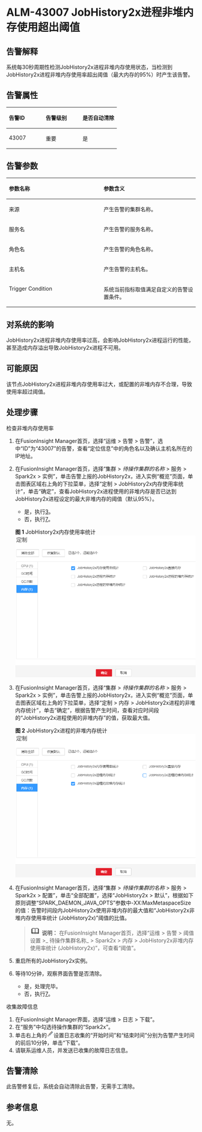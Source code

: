 # ALM-43007 JobHistory2x进程非堆内存使用超出阈值<a name="ALM-43007"></a>

## 告警解释<a name="s75a14a421fdb4ba4813b061ef0ce32a1"></a>

系统每30秒周期性检测JobHistory2x进程非堆内存使用状态，当检测到JobHistory2x进程非堆内存使用率超出阈值（最大内存的95%）时产生该告警。

## 告警属性<a name="sd610278c5a114e76bcdee07a1fd10e25"></a>

<a name="tb94fd3089f1b483b98b09cdecdcd8746"></a>
<table><thead align="left"><tr id="r7b7bdd2324df4bcdb4a3ca3481a0ef06"><th class="cellrowborder" valign="top" width="33.33333333333333%" id="mcps1.1.4.1.1"><p id="af31751d397bc4736b3468a84c4af0736"><a name="af31751d397bc4736b3468a84c4af0736"></a><a name="af31751d397bc4736b3468a84c4af0736"></a>告警ID</p>
</th>
<th class="cellrowborder" valign="top" width="33.33333333333333%" id="mcps1.1.4.1.2"><p id="aac71aa845f0441c0893dd5f08410afaf"><a name="aac71aa845f0441c0893dd5f08410afaf"></a><a name="aac71aa845f0441c0893dd5f08410afaf"></a>告警级别</p>
</th>
<th class="cellrowborder" valign="top" width="33.33333333333333%" id="mcps1.1.4.1.3"><p id="ae5aa653c403f47e28a7d2c12468231c0"><a name="ae5aa653c403f47e28a7d2c12468231c0"></a><a name="ae5aa653c403f47e28a7d2c12468231c0"></a>是否自动清除</p>
</th>
</tr>
</thead>
<tbody><tr id="re2c98e521d0f4e848d8c0adc2b58cdd7"><td class="cellrowborder" valign="top" width="33.33333333333333%" headers="mcps1.1.4.1.1 "><p id="abcb605a6246845b6a01698345541234e"><a name="abcb605a6246845b6a01698345541234e"></a><a name="abcb605a6246845b6a01698345541234e"></a>43007</p>
</td>
<td class="cellrowborder" valign="top" width="33.33333333333333%" headers="mcps1.1.4.1.2 "><p id="a465a97cad2864a5c8c19faef364b426e"><a name="a465a97cad2864a5c8c19faef364b426e"></a><a name="a465a97cad2864a5c8c19faef364b426e"></a>重要</p>
</td>
<td class="cellrowborder" valign="top" width="33.33333333333333%" headers="mcps1.1.4.1.3 "><p id="a486847d1b2034048b1e237beff1da330"><a name="a486847d1b2034048b1e237beff1da330"></a><a name="a486847d1b2034048b1e237beff1da330"></a>是</p>
</td>
</tr>
</tbody>
</table>

## 告警参数<a name="s4c3ebfb173544b1aacfeb52a57c89399"></a>

<a name="tf54514b8c160402b9d3b25da02711710"></a>
<table><thead align="left"><tr id="ra1dfff68b5894ac2b286d128c161c2c9"><th class="cellrowborder" valign="top" width="50%" id="mcps1.1.3.1.1"><p id="ae799d5401c9a439bb18b7b2147f1609f"><a name="ae799d5401c9a439bb18b7b2147f1609f"></a><a name="ae799d5401c9a439bb18b7b2147f1609f"></a>参数名称</p>
</th>
<th class="cellrowborder" valign="top" width="50%" id="mcps1.1.3.1.2"><p id="a1985914890d94d638eb8c4fa93aa648b"><a name="a1985914890d94d638eb8c4fa93aa648b"></a><a name="a1985914890d94d638eb8c4fa93aa648b"></a>参数含义</p>
</th>
</tr>
</thead>
<tbody><tr id="row411469181313"><td class="cellrowborder" valign="top" width="50%" headers="mcps1.1.3.1.1 "><p id="p17935380415"><a name="p17935380415"></a><a name="p17935380415"></a>来源</p>
</td>
<td class="cellrowborder" valign="top" width="50%" headers="mcps1.1.3.1.2 "><p id="p187931338134115"><a name="p187931338134115"></a><a name="p187931338134115"></a>产生告警的集群名称。</p>
</td>
</tr>
<tr id="r1d60f942453844e9850b4adac3d0bf95"><td class="cellrowborder" valign="top" width="50%" headers="mcps1.1.3.1.1 "><p id="p41293795"><a name="p41293795"></a><a name="p41293795"></a>服务名</p>
</td>
<td class="cellrowborder" valign="top" width="50%" headers="mcps1.1.3.1.2 "><p id="a1552abd4005044c49cb9ae35347db1ec"><a name="a1552abd4005044c49cb9ae35347db1ec"></a><a name="a1552abd4005044c49cb9ae35347db1ec"></a>产生告警的服务名称。</p>
</td>
</tr>
<tr id="rd58c1e881dc34ee39641d21f3c30f145"><td class="cellrowborder" valign="top" width="50%" headers="mcps1.1.3.1.1 "><p id="p23892775"><a name="p23892775"></a><a name="p23892775"></a>角色名</p>
</td>
<td class="cellrowborder" valign="top" width="50%" headers="mcps1.1.3.1.2 "><p id="afc09f234d16345d39e2e992f7ab63964"><a name="afc09f234d16345d39e2e992f7ab63964"></a><a name="afc09f234d16345d39e2e992f7ab63964"></a>产生告警的角色名称。</p>
</td>
</tr>
<tr id="r0ab2dc684c174723ab9068cf1e3a89e9"><td class="cellrowborder" valign="top" width="50%" headers="mcps1.1.3.1.1 "><p id="p14847206"><a name="p14847206"></a><a name="p14847206"></a>主机名</p>
</td>
<td class="cellrowborder" valign="top" width="50%" headers="mcps1.1.3.1.2 "><p id="aa13a11b6887147d09812aa2e0df112c0"><a name="aa13a11b6887147d09812aa2e0df112c0"></a><a name="aa13a11b6887147d09812aa2e0df112c0"></a>产生告警的主机名。</p>
</td>
</tr>
<tr id="r1e3fbd822b5d4dad997066d8d4149d34"><td class="cellrowborder" valign="top" width="50%" headers="mcps1.1.3.1.1 "><p id="ab6ee8252fc06415fa74e0646de6f6089"><a name="ab6ee8252fc06415fa74e0646de6f6089"></a><a name="ab6ee8252fc06415fa74e0646de6f6089"></a>Trigger Condition</p>
</td>
<td class="cellrowborder" valign="top" width="50%" headers="mcps1.1.3.1.2 "><p id="ab21dc52a7f9445e7a99c6c1c5e90c7a4"><a name="ab21dc52a7f9445e7a99c6c1c5e90c7a4"></a><a name="ab21dc52a7f9445e7a99c6c1c5e90c7a4"></a>系统当前指标取值满足自定义的告警设置条件。</p>
</td>
</tr>
</tbody>
</table>

## 对系统的影响<a name="seff07e9438874a30a6b2723d3a847f58"></a>

JobHistory2x进程非堆内存使用率过高，会影响JobHistory2x进程运行的性能，甚至造成内存溢出导致JobHistory2x进程不可用。

## 可能原因<a name="sd00c242b932e4459b3333dd3fd70b17c"></a>

该节点JobHistory2x进程非堆内存使用率过大，或配置的非堆内存不合理，导致使用率超过阈值。

## 处理步骤<a name="sffedeb73c31541fd8ff9a992908ff5c3"></a>

检查非堆内存使用率

1.  在FusionInsight Manager首页，选择“运维 \> 告警 \> 告警”，选中“ID”为“43007”的告警，查看“定位信息”中的角色名以及确认主机名所在的IP地址。
2.  在FusionInsight Manager首页，选择“集群 \>  _待操作集群的名称_  \> 服务 \> Spark2x \> 实例”，单击告警上报的JobHistory2x，进入实例“概览”页面，单击图表区域右上角的下拉菜单，选择“定制 \> JobHistory2x内存使用率统计”，单击“确定”，查看JobHistory2x进程使用的非堆内存是否已达到JobHistory2x进程设定的最大非堆内存的阈值（默认95%）。

    -   是，执行[3](#li52944162246)。
    -   否，执行[7](#li1780713935415)。

    **图 1**  JobHistory2x内存使用率统计<a name="fig174723591719"></a>  
    ![](figures/JobHistory2x内存使用率统计-95.png "JobHistory2x内存使用率统计-95")

3.  <a name="li52944162246"></a>在FusionInsight Manager首页，选择“集群 \>  _待操作集群的名称_  \> 服务 \> Spark2x \> 实例”，单击告警上报的JobHistory2x，进入实例“概览”页面，单击图表区域右上角的下拉菜单，选择“定制 \> 内存 \> JobHistory2x进程的非堆内存统计”，单击“确定”，根据告警产生时间，查看对应时间段的“JobHistory2x进程使用的非堆内存”的值，获取最大值。

    **图 2**  JobHistory2x进程的非堆内存统计<a name="fig766135661916"></a>  
    ![](figures/JobHistory2x进程的非堆内存统计.png "JobHistory2x进程的非堆内存统计")

4.  在FusionInsight Manager首页，选择“集群 \>  _待操作集群的名称_  \> 服务 \> Spark2x \> 配置”，单击“全部配置”，选择“JobHistory2x \> 默认”，根据如下原则调整“SPARK\_DAEMON\_JAVA\_OPTS”参数中-XX:MaxMetaspaceSize的值：告警时间段内JobHistory2x使用非堆内存的最大值和“JobHistory2x非堆内存使用率统计 \(JobHistory2x\)”阈值的比值。

    >![](public_sys-resources/icon-note.gif) **说明：** 
    >在FusionInsight Manager首页，选择“运维 \> 告警 \> 阈值设置 \>_ 待操作集群名称_  \> Spark2x \> 内存 \> JobHistory2x非堆内存使用率统计 \(JobHistory2x\)”，可查看“阈值”。

5.  重启所有的JobHistory2x实例。
6.  等待10分钟，观察界面告警是否清除。
    -   是，处理完毕。
    -   否，执行[7](#li1780713935415)。


收集故障信息

1.  <a name="li1780713935415"></a>在FusionInsight Manager界面，选择“运维 \> 日志 \> 下载”。
2.  在“服务”中勾选待操作集群的“Spark2x”。
3.  单击右上角的![](figures/zh-cn_image_0263895574.png)设置日志收集的“开始时间”和“结束时间”分别为告警产生时间的前后10分钟，单击“下载”。
4.  请联系运维人员，并发送已收集的故障日志信息。

## 告警清除<a name="section169311343318"></a>

此告警修复后，系统会自动清除此告警，无需手工清除。

## 参考信息<a name="s0a72d306357f4ee580395348edb819e1"></a>

无。

